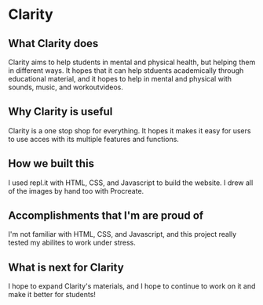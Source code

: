 Clarity
==================
## What Clarity does
Clarity aims to help students in mental and physical health, but helping them in different ways. It hopes that it can help stduents academically through educational material, and it hopes to help in mental and physical with sounds, music, and workoutvideos.
## Why Clarity is useful
Clarity is a one stop shop for everything. It hopes it makes it easy for users to use acces with its multiple features and functions.
## How we built this 
I used repl.it with HTML, CSS, and Javascript to build the website. I drew all of the images by hand too with Procreate.
## Accomplishments that I'm are proud of 
I'm not familiar with HTML, CSS, and Javascript, and this project really tested my abilites to work under stress.
## What is next for Clarity
I hope to expand Clarity's materials, and I hope to continue to work on it and make it better for students!
